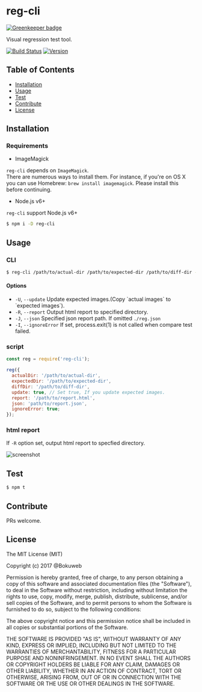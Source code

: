 # reg-cli

[![Greenkeeper badge](https://badges.greenkeeper.io/bokuweb/reg-cli.svg)](https://greenkeeper.io/)

Visual regression test tool.

[![Build Status](https://img.shields.io/travis/bokuweb/reg-cli.svg?style=flat-square)](https://travis-ci.org/bokuweb/reg-cli)
[![Version](https://img.shields.io/npm/v/reg-cli.svg?style=flat-square)](https://www.npmjs.com/package/reg-cli)

## Table of Contents

- [Installation](#installation)
- [Usage](#usage)
- [Test](#test)
- [Contribute](#contribute)
- [License](#license)

## Installation
 
### Requirements

- ImageMagick

`reg-cli` depends on `ImageMagick`.   
There are numerous ways to install them. For instance, if you're on OS X you can use Homebrew: `brew install imagemagick`. Please install this before continuing.
 
 - Node.js v6+
 
`reg-cli` support Node.js v6+ 
 
``` sh
$ npm i -D reg-cli
```

## Usage

### CLI

``` sh
$ reg-cli /path/to/actual-dir /path/to/expected-dir /path/to/diff-dir -R ./report.html
```

####  Options

  * `-U`, `--update` Update expected images.(Copy \`actual images\` to \`expected images\`).
  * `-R`, `--report` Output html report to specified directory.
  * `-J`, `--json` Specified json report path. If omitted `./reg.json`
  * `-I`, `--ignoreError` If set, process.exit(1) is not called when compare test failed.

### script

``` javascript
const reg = require('reg-cli');

reg({
  actualDir: '/path/to/actual-dir',
  expectedDir: '/path/to/expected-dir',
  diffDir: '/path/to/diff-dir',
  update: true, // Set true, If you update expected images.
  report: '/path/to/report.html',
  json: 'path/to/report.json',
  ignoreError: true;
});
```

### html report

If `-R` option set, output html report to specfied directory.

![screenshot](https://github.com/bokuweb/reg-cli/blob/master/docs/screenshot.png?raw=true)


## Test

``` sh
$ npm t 
```

## Contribute

PRs welcome.

## License

The MIT License (MIT)

Copyright (c) 2017 @Bokuweb

Permission is hereby granted, free of charge, to any person obtaining a copy of this software and associated documentation files (the "Software"), to deal in the Software without restriction, including without limitation the rights to use, copy, modify, merge, publish, distribute, sublicense, and/or sell copies of the Software, and to permit persons to whom the Software is furnished to do so, subject to the following conditions:

The above copyright notice and this permission notice shall be included in all copies or substantial portions of the Software.

THE SOFTWARE IS PROVIDED "AS IS", WITHOUT WARRANTY OF ANY KIND, EXPRESS OR IMPLIED, INCLUDING BUT NOT LIMITED TO THE WARRANTIES OF MERCHANTABILITY, FITNESS FOR A PARTICULAR PURPOSE AND NONINFRINGEMENT. IN NO EVENT SHALL THE AUTHORS OR COPYRIGHT HOLDERS BE LIABLE FOR ANY CLAIM, DAMAGES OR OTHER LIABILITY, WHETHER IN AN ACTION OF CONTRACT, TORT OR OTHERWISE, ARISING FROM, OUT OF OR IN CONNECTION WITH THE SOFTWARE OR THE USE OR OTHER DEALINGS IN THE SOFTWARE.

